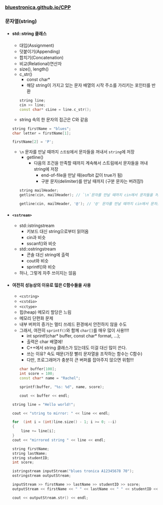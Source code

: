### [bluestronica.github.io/CPP](https://bluestronica.github.io/CPP)

### 문자열(string)
- #### std::string 클래스
    - 대입(Assignment)
    - 덧붙이기(Appending)
    - 합치기(Concatenation)
    - 비교(Relational)연산자
    - size(), length()
    - c_str()
        - const char*
        - 해당 string이 가지고 있는 문자 배열의 시작 주소를 가리키는 포인터를 반환
        ```C++
        string line;
        cin >> line;
        const char* cLine = line.c_str();
        ```
    - string 속의 한 문자의 접근은 C와 같음
    ```C++
    string firstName = "blues";
    char letter = firstName[1];

    firstName[2] = 'P';
    ```
    - `\n` 문자를 만날 때까지 `스트림`에서 문자들을 꺼내서 `string`에 저장
        - getline()
            - 다음의 조건을 만족할 때까지 계속해서 스트림에서 문자들을 꺼내 string에 저장
                - end-of-file을 만날 때(eofbit 값이 true가 됨)
                - 구분 문자(delimiter)를 만날 때까지 (구분 문자는 버려짐!)
        ```C++
        string mailHeader;
        getline(cin, mailHeader); // `\n`문자를 만날 때까지 cin에서 문자들을 꺼내서 mailHeader에 저장

        getline(cin, mailHeader, '@'); // '@' 문자를 만날 때까지 cin에서 문자들을 꺼내서 mailHeader에 저장
        ```

- #### `<sstream>`
    - std::istringstream
        - 키보드 대신 string으로부터 읽어옴
        - cin과 비슷
        - sscanf()와 비슷
    - std::ostringstream        
        - 콘솔 대신 string에 출력
        - cout와 비슷
        - sprintf()와 비슷
    - 허나, 그렇게 자주 쓰이지는 않음

- #### 여전히 성능상의 이유로 많은 C함수들을 사용
    - `<cstring>`
    - `<cstdio>`
    - `<cctype>`
    - 힙(heap) 메모리 할당은 느림
    - 메모리 단편화 문제
    - 내부 버퍼의 증가는 멀티 쓰레드 환경에서 안전하지 않을 수도        
    - 그래서, 여전히 `sprintf()`와 함께 `char[]`를 매우 많이 사용!!!!  
        - int sprintf(char* buffer, const char* format, ...);
        - 출력은 char 배열에!
        - C++에서 string 클래스가 있는데도 이걸 대신 많이 쓴다.
        - 쓰는 이유? 속도 때문(가장 빨리 문자열을 조작하는 함수는 C함수)
        - 다만, 프로그래머가 충분히 큰 버퍼를 잡아주지 않으면 위험!!!
        ```C++
        char buffer[100];
        int score = 100;
        const char* name = "Rachel";

        sprintf(buffer, "%s: %d", name, score);

        cout << buffer << endl;
        ```

    ```C++
    string line = "Hello world!";

    cout << "string to mirror: " << line << endl;

    for  (int i = (int)line.size() - 1; i >= 0; --i)
    {
        line += line[i];
    }
    cout << "mirrored string " << line << endl;
    ```

    ```C++
    string firstName;
    string lastName;
    string studentID;
    int score;

    istringstream inputStream("blues tronica A12345678 70");
    ostringstream outputStream;

    inputStream >> firstName >> lastName >> studentID >> score;
    outputStream << firstName << " " << lastName << " " << studentID << " " << score;

    cout << outputStream.str() << endl;
    ```